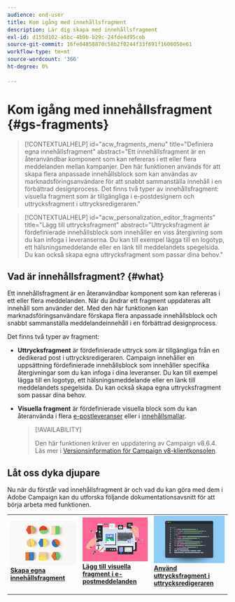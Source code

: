 ```yaml
---
audience: end-user
title: Kom igång med innehållsfragment
description: Lär dig skapa med innehållsfragment
exl-id: d155d102-a5bc-4b9b-b29c-24fde4d95ceb
source-git-commit: 16fe04858870c58b2f0244f33f691f1606050e61
workflow-type: tm+mt
source-wordcount: '366'
ht-degree: 0%

---
```


# Kom igång med innehållsfragment {#gs-fragments}

>[!CONTEXTUALHELP]
>id="acw_fragments_menu"
>title="Definiera egna innehållsfragment"
>abstract="Ett innehållsfragment är en återanvändbar komponent som kan refereras i ett eller flera meddelanden mellan kampanjer. Den här funktionen används för att skapa flera anpassade innehållsblock som kan användas av marknadsföringsanvändare för att snabbt sammanställa innehåll i en förbättrad designprocess. Det finns två typer av innehållsfragment: visuella fragment som är tillgängliga i e-postdesignern och uttrycksfragment i uttrycksredigeraren."

>[!CONTEXTUALHELP]
>id="acw_personalization_editor_fragments"
>title="Lägg till uttrycksfragment"
>abstract="Uttrycksfragment är fördefinierade innehållsblock som innehåller en viss återgivning som du kan infoga i leveranserna. Du kan till exempel lägga till en logotyp, ett hälsningsmeddelande eller en länk till meddelandets spegelsida. Du kan också skapa egna uttrycksfragment som passar dina behov."

## Vad är innehållsfragment? {#what}

Ett innehållsfragment är en återanvändbar komponent som kan refereras i ett eller flera meddelanden. När du ändrar ett fragment uppdateras allt innehåll som använder det. Med den här funktionen kan marknadsföringsanvändare förskapa flera anpassade innehållsblock och snabbt sammanställa meddelandeinnehåll i en förbättrad designprocess.

Det finns två typer av fragment:

* **Uttrycksfragment** är fördefinierade uttryck som är tillgängliga från en dedikerad post i uttrycksredigeraren. Campaign innehåller en uppsättning fördefinierade innehållsblock som innehåller specifika återgivningar som du kan infoga i dina leveranser. Du kan till exempel lägga till en logotyp, ett hälsningsmeddelande eller en länk till meddelandets spegelsida. Du kan också skapa egna uttrycksfragment som passar dina behov.

* **Visuella fragment** är fördefinierade visuella block som du kan återanvända i flera [e-postleveranser](../email/get-started-email-designer.md) eller i [innehållsmallar](../content/use-email-templates.md).

  >[!AVAILABILITY]
  >
  >Den här funktionen kräver en uppdatering av Campaign v8.6.4. Läs mer i [Versionsinformation för Campaign v8-klientkonsolen](https://experienceleague.adobe.com/sv/docs/campaign/campaign-v8/releases/release-notes).

## Låt oss dyka djupare

Nu när du förstår vad innehållsfragment är och vad du kan göra med dem i Adobe Campaign kan du utforska följande dokumentationsavsnitt för att börja arbeta med funktionen.

<table style="table-layout:fixed"><tr style="border: 0;">
<td>
<a href="create-fragment.md">
<img alt="Skapa egna uttrycksfragment" src="assets/do-not-localize/create-fragment.png">
</a>
<div>
<a href="create-fragment.md"><strong>Skapa egna innehållsfragment</strong></a>
</div>
<p>
</td>
<td>
<a href="use-visual-fragments.md">
<img alt="Lägg till visuella fragment i e-postmeddelanden" src="assets/do-not-localize/visual.png">
</a>
<div><a href="use-visual-fragments.md"><strong>Lägg till visuella fragment i e-postmeddelanden</strong>
</div>
<p>
</td>
<td>
<a href="use-expression-fragments.md">
<img alt="Lägga till uttrycksfragment i uttrycksredigeraren" src="assets/do-not-localize/expression.png">
</a>
<div>
<a href="use-expression-fragments.md"><strong>Använd uttrycksfragment i uttrycksredigeraren</strong></a>
</div>
<p></td>
</tr></table>